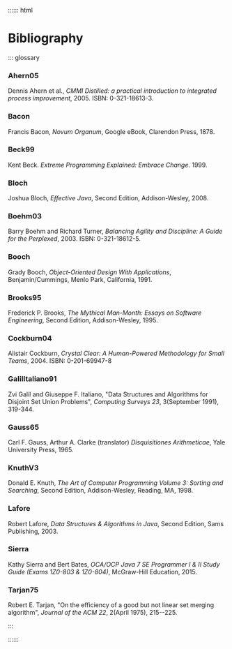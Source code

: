 
:::::: html

# Bibliography

::: glossary

### Ahern05

Dennis Ahern et al., *CMMI Distilled: a practical introduction to
integrated process improvement*, 2005. ISBN: 0-321-18613-3.

### Bacon

Francis Bacon, *Novum Organum*, Google eBook, Clarendon Press, 1878.

### Beck99

Kent Beck. *Extreme Programming Explained: Embrace Change*. 1999.

### Bloch

Joshua Bloch, *Effective Java*, Second Edition, Addison-Wesley, 2008.

### Boehm03

Barry Boehm and Richard Turner, *Balancing Agility and Discipline: A
Guide for the Perplexed*, 2003. ISBN: 0-321-18612-5.

### Booch

Grady Booch, *Object-Oriented Design With Applications*,
Benjamin/Cummings, Menlo Park, California, 1991.

### Brooks95

Frederick P. Brooks, *The Mythical Man-Month: Essays on Software
Engineering*, Second Edition, Addison-Wesley, 1995.

### Cockburn04

Alistair Cockburn, *Crystal Clear: A Human-Powered Methodology for
Small Teams*, 2004. ISBN: 0-201-69947-8

### GalilItaliano91

Zvi Galil and Giuseppe F. Italiano, "Data Structures and Algorithms
for Disjoint Set Union Problems", *Computing Surveys 23*,
3(September 1991), 319-344.

### Gauss65

Carl F. Gauss, Arthur A. Clarke (translator) *Disquisitiones
Arithmeticae*, Yale University Press, 1965.

### KnuthV3

Donald E. Knuth, *The Art of Computer Programming Volume 3: Sorting
and Searching*, Second Edition, Addison-Wesley, Reading, MA, 1998.

### Lafore

Robert Lafore, *Data Structures & Algorithms in Java*, Second
Edition, Sams Publishing, 2003.

### Sierra

Kathy Sierra and Bert Bates, *OCA/OCP Java 7 SE Programmer I & II
Study Guide (Exams 1Z0-803 & 1Z0-804)*, McGraw-Hill Education, 2015.

### Tarjan75

Robert E. Tarjan, "On the efficiency of a good but not linear set
merging algorithm", *Journal of the ACM 22*, 2(April 1975), 215--225.

:::

::::::
